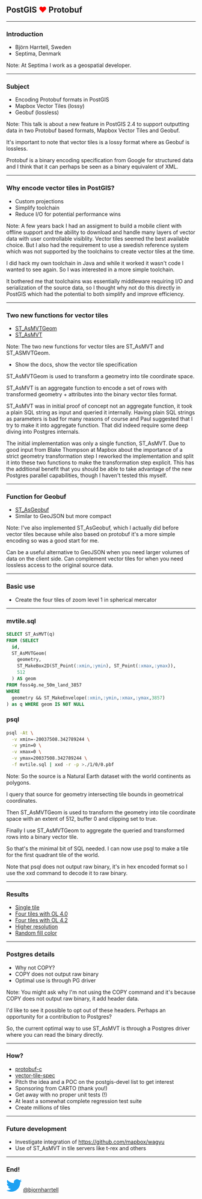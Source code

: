 ## PostGIS <span style="color:#ff0000">♥</span> Protobuf

---

### Introduction

* Björn Harrtell, Sweden
* Septima, Denmark

Note:
At Septima I work as a geospatial developer.

---

### Subject

* Encoding Protobuf formats in PostGIS
* Mapbox Vector Tiles (lossy)
* Geobuf (lossless)

Note:
This talk is about a new feature in PostGIS 2.4 to support outputting data in two Protobuf based formats, Mapbox Vector Tiles and Geobuf.

It's important to note that vector tiles is a lossy format where as Geobuf is lossless.

Protobuf is a binary encoding specification from Google for structured data and I think that it can perhaps be seen as a binary equivalent of XML.

---

### Why encode vector tiles in PostGIS?

* Custom projections
* Simplify toolchain
* Reduce I/O for potential performance wins

Note:
A few years back I had an assigment to build a mobile client with offline support and the ability to download and handle many layers of vector data with user controllable visiblity. Vector tiles seemed the best available choice. But I also had the requirement to use a swedish reference system which was not supported by the toolchains to create vector tiles at the time.

I did hack my own toolchain in Java and while it worked it wasn't code I wanted to see again. So I was interested in a more simple toolchain.

It bothered me that toolchains was essentially middleware requiring I/O and serialization of the source data, so I thought why not do this directly in PostGIS which had the potential to both simplify and improve efficiency.

---

### Two new functions for vector tiles

* [ST_AsMVTGeom](https://postgis.net/docs/ST_AsMVTGeom.html)
* [ST_AsMVT](https://postgis.net/docs/ST_AsMVT.html)

Note:
The two new functions for vector tiles are ST_AsMVT and ST_ASMVTGeom.

* Show the docs, show the vector tile specification

ST_AsMVTGeom is used to transform a geometry into tile coordinate space.

ST_AsMVT is an aggregate function to encode a set of rows with transformed geometry + attributes into the binary vector tiles format.

ST_AsMVT was in initial proof of concept not an aggregate function, it took a plain SQL string as input and queried it internally. Having plain SQL strings as parameters is bad for many reasons of course and Paul suggested that I try to make it into aggregate function. That did indeed require some deep diving into Postgres internals.

The initial implementation was only a single function, ST_AsMVT. Due to good input from Blake Thompson at Mapbox about the importance of a strict geometry transformation step I reworked the implementation and split it into these two functions to make the transformation step explicit. This has the additional benefit that you should be able to take advantage of the new Postgres parallel capabilities, though I haven't tested this myself.

---

### Function for Geobuf

* [ST_AsGeobuf](https://postgis.net/docs/ST_AsGeobuf.html)
* Similar to GeoJSON but more compact

Note:
I've also implemented ST_AsGeobuf, which I actually did before vector tiles because while also based on protobuf it's a more simple encoding so was a good start for me.

Can be a useful alternative to GeoJSON when you need larger volumes of data on the client side. Can complement vector tiles for when you need lossless access to the original source data.

---

### Basic use

* Create the four tiles of zoom level 1 in spherical mercator

---

### mvtile.sql

```sql
SELECT ST_AsMVT(q)
FROM (SELECT
  id,
  ST_AsMVTGeom(
    geometry,
    ST_MakeBox2D(ST_Point(:xmin,:ymin), ST_Point(:xmax,:ymax)),
    512
  ) AS geom
FROM foss4g.ne_50m_land_3857
WHERE
  geometry && ST_MakeEnvelope(:xmin,:ymin,:xmax,:ymax,3857)
) as q WHERE geom IS NOT NULL
```

### psql

```sh
psql -At \
  -v xmin=-20037508.342789244 \
  -v ymin=0 \
  -v xmax=0 \
  -v ymax=20037508.342789244 \
  -f mvtile.sql | xxd -r -p >./1/0/0.pbf
```

Note:
So the source is a Natural Earth dataset with the world continents as polygons.

I query that source for geometry intersecting tile bounds in geometrical coordinates.

Then ST_AsMVTGeom is used to transform the geometry into tile coordinate space with an extent of 512, buffer 0 and clipping set to true.

Finally I use ST_AsMVTGeom to aggregate the queried and transformed rows into a binary vector tile.

So that's the minimal bit of SQL needed. I can now use psql to make a tile for the first quadrant tile of the world.

Note that psql does not output raw binary, it's in hex encoded format so I use the xxd command to decode it to raw binary.

---

### Results

* [Single tile](https://bjornharrtell.github.io/presentations/vectortiles/example1)
* [Four tiles with OL 4.0](https://bjornharrtell.github.io/presentations/vectortiles/example2)
* [Four tiles with OL 4.2](https://bjornharrtell.github.io/presentations/vectortiles/example3)
* [Higher resolution](https://bjornharrtell.github.io/presentations/vectortiles/example4)
* [Random fill color](https://bjornharrtell.github.io/presentations/vectortiles/example5)

---

### Postgres details

* Why not COPY?
* COPY does not output raw binary
* Optimal use is through PG driver

Note:
You might ask why I'm not using the COPY command and it's because COPY does not output raw binary, it add header data.

I'd like to see it possible to opt out of these headers. Perhaps an opportunity for a contribution to Postgres?

So, the current optimal way to use ST_AsMVT is through a Postgres driver where you can read the binary directly.

---

### How?

* [protobuf-c](https://github.com/protobuf-c/protobuf-c)
* [vector-tile-spec](https://github.com/mapbox/vector-tile-spec/tree/master/2.1)
* Pitch the idea and a POC on the postgis-devel list to get interest
* Sponsoring from CARTO (thank you!)
* Get away with no proper unit tests (!)
* At least a somewhat complete regression test suite
* Create millions of tiles

---

### Future development

* Investigate integration of https://github.com/mapbox/wagyu
* Use of ST_AsMVT in tile servers like t-rex and others

---

### End!

<p>
<span>
<img src="https://raw.githubusercontent.com/bjornharrtell/presentations/master/assets/images/twitter.png" alt="Twitter">
</span>
<span>
<a href="https://twitter.com/bjornharrtell">@bjornharrtell</a>
</span>
</p>
